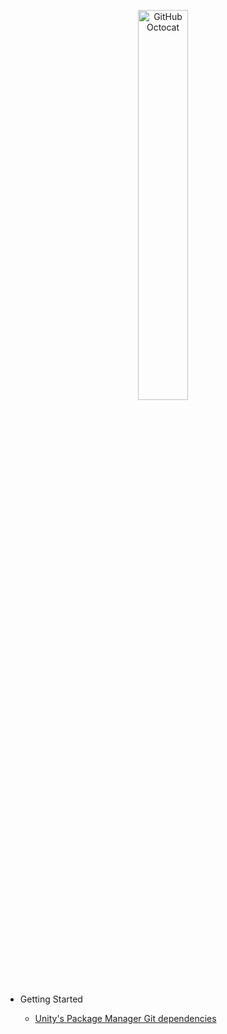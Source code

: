 <p align="center">
  <img alt="GitHub Octocat" src="https://longshilin.com/images/favicon.png" width="40%">
</p>

- Getting Started

  - [Unity's Package Manager Git dependencies](Packages/.md)

<!--stackedit_data:
eyJoaXN0b3J5IjpbMTcxMTIwMzkxMl19
-->